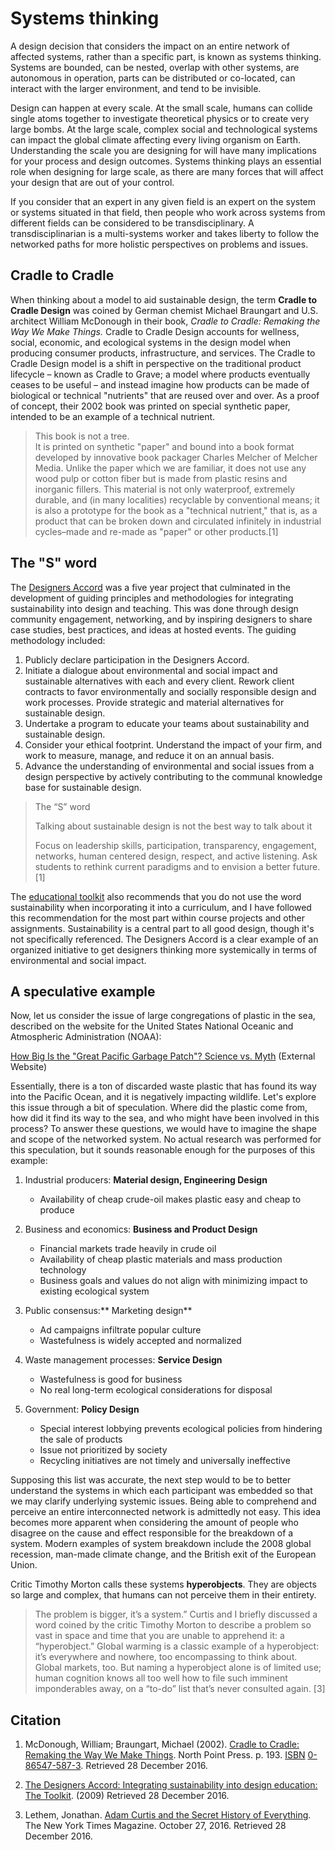 # Systems thinking

A design decision that considers the impact on an entire network of affected systems, rather than a specific part, is known as systems thinking. Systems are bounded, can be nested, overlap with other systems, are autonomous in operation, parts can be distributed or co-located, can interact with the larger environment, and tend to be invisible.

Design can happen at every scale. At the small scale, humans can collide single atoms together to investigate theoretical physics or to create very large bombs. At the large scale, complex social and technological systems can impact the global climate affecting every living organism on Earth. Understanding the scale you are designing for will have many implications for your process and design outcomes. Systems thinking plays an essential role when designing for large scale, as there are many forces that will affect your design that are out of your control.

If you consider that an expert in any given field is an expert on the system or systems situated in that field, then people who work across systems from different fields can be considered to be transdisciplinary. A transdisciplinarian is a multi-systems worker and takes liberty to follow the networked paths for more holistic perspectives on problems and issues.

## Cradle to Cradle

When thinking about a model to aid sustainable design, the term **Cradle to Cradle Design** was coined by German chemist Michael Braungart and U.S. architect William McDonough in their book, _Cradle to Cradle: Remaking the Way We Make Things._ Cradle to Cradle Design accounts for wellness, social, economic, and ecological systems in the design model when producing consumer products, infrastructure, and services. The Cradle to Cradle Design model is a shift in perspective on the traditional product lifecycle – known as Cradle to Grave; a model where products eventually ceases to be useful – and instead imagine how products can be made of biological or technical "nutrients" that are reused over and over. As a proof of concept, their 2002 book was printed on special synthetic paper, intended to be an example of a technical nutrient.

> This book is not a tree.  
> It is printed on synthetic "paper" and bound into a book format developed by innovative book packager Charles Melcher of Melcher Media. Unlike the paper which we are familiar, it does not use any wood pulp or cotton fiber but is made from plastic resins and inorganic fillers. This material is not only waterproof, extremely durable, and \(in many localities\) recyclable by conventional means; it is also a prototype for the book as a "technical nutrient," that is, as a product that can be broken down and circulated infinitely in industrial cycles–made and re-made as "paper" or other products.\[1\]

## The "S" word

The [Designers Accord](http://designersaccord.org/) was a five year project that culminated in the development of guiding principles and methodologies for integrating sustainability into design and teaching. This was done through design community engagement, networking, and by inspiring designers to share case studies, best practices, and ideas at hosted events. The guiding methodology included:

1. Publicly declare participation in the Designers Accord.
2. Initiate a dialogue about environmental and social impact and sustainable alternatives with each and every client. Rework client contracts to favor environmentally and socially responsible design and work processes. Provide strategic and material alternatives for sustainable design.
3. Undertake a program to educate your teams about sustainability and sustainable design.
4. Consider your ethical footprint. Understand the impact of your firm, and work to measure, manage, and reduce it on an annual basis.
5. Advance the understanding of environmental and social issues from a design perspective by actively contributing to the communal knowledge base for sustainable design.

> The “S” word
>
> Talking about sustainable design is not the best way to talk about it
>
> Focus on leadership skills, participation, transparency, engagement, networks, human centered design, respect, and active listening. Ask students to rethink current paradigms and to envision a better future. \[1\]

The [educational toolkit](http://edutoolkit.designersaccord.org/) also recommends that you do not use the word sustainability when incorporating it into a curriculum, and I have followed this recommendation for the most part within course projects and other assignments. Sustainability is a central part to all good design, though it's not specifically referenced. The Designers Accord is a clear example of an organized initiative to get designers thinking more systemically in terms of environmental and social impact.

## A speculative example

Now, let us consider the issue of large congregations of plastic in the sea, described on the website for the United States National Oceanic and Atmospheric Administration \(NOAA\):

[How Big Is the "Great Pacific Garbage Patch"? Science vs. Myth](http://response.restoration.noaa.gov/about/media/how-big-great-pacific-garbage-patch-science-vs-myth.html) \(External Website\)

Essentially, there is a ton of discarded waste plastic that has found its way into the Pacific Ocean, and it is negatively impacting wildlife. Let's explore this issue through a bit of speculation. Where did the plastic come from, how did it find its way to the sea, and who might have been involved in this process? To answer these questions, we would have to imagine the shape and scope of the networked system. No actual research was performed for this speculation, but it sounds reasonable enough for the purposes of this example:

1. Industrial producers: **Material design, Engineering Design**

   * Availability of cheap crude-oil makes plastic easy and cheap to produce

2. Business and economics: **Business and Product Design**

   * Financial markets trade heavily in crude oil
   * Availability of cheap plastic materials and mass production technology
   * Business goals and values do not align with minimizing impact to existing ecological system

3. Public consensus:** Marketing design**

   * Ad campaigns infiltrate popular culture
   * Wastefulness is widely accepted and normalized

4. Waste management processes: **Service Design**

   * Wastefulness is good for business
   * No real long-term ecological considerations for disposal

5. Government: **Policy Design**

   * Special interest lobbying prevents ecological policies from hindering the sale of products
   * Issue not prioritized by society
   * Recycling initiatives are not timely and universally ineffective

Supposing this list was accurate, the next step would to be to better understand the systems in which each participant was embedded so that we may clarify underlying systemic issues. Being able to comprehend and perceive an entire interconnected network is admittedly not easy. This idea becomes more apparent when considering the amount of people who disagree on the cause and effect responsible for the breakdown of a system. Modern examples of system breakdown include the 2008 global recession, man-made climate change, and the British exit of the European Union.

Critic Timothy Morton calls these systems **hyperobjects**. They are objects so large and complex, that humans can not perceive them in their entirety.

> The problem is bigger, it’s a system.” Curtis and I briefly discussed a word coined by the critic Timothy Morton to describe a problem so vast in space and time that you are unable to apprehend it: a “hyperobject.” Global warming is a classic example of a hyperobject: it’s everywhere and nowhere, too encompassing to think about. Global markets, too. But naming a hyperobject alone is of limited use; human cognition knows all too well how to file such imminent imponderables away, on a “to-do” list that’s never consulted again. \[3\]

## Citation

1. McDonough, William; Braungart, Michael \(2002\). [Cradle to Cradle: Remaking the Way We Make Things](https://books.google.com/books?id=KFX5RprPGQ0C). North Point Press. p. 193. [ISBN](https://en.wikipedia.org/wiki/International_Standard_Book_Number) [0-86547-587-3](https://en.wikipedia.org/wiki/Special:BookSources/0-86547-587-3). Retrieved 28 December 2016.

2. [The Designers Accord: Integrating sustainability into design education: The Toolkit](http://edutoolkit.designersaccord.org/how-can-we-create-a-common-language/). \(2009\) Retrieved 28 December 2016.

3. Lethem, Jonathan. [Adam Curtis and the Secret History of Everything](http://www.nytimes.com/interactive/2016/10/30/magazine/adam-curtis-documentaries.html). The New York Times Magazine. October 27, 2016. Retrieved 28 December 2016.



